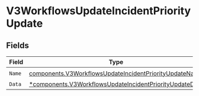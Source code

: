 # V3WorkflowsUpdateIncidentPriorityUpdate


## Fields

| Field                                                                                                                             | Type                                                                                                                              | Required                                                                                                                          | Description                                                                                                                       |
| --------------------------------------------------------------------------------------------------------------------------------- | --------------------------------------------------------------------------------------------------------------------------------- | --------------------------------------------------------------------------------------------------------------------------------- | --------------------------------------------------------------------------------------------------------------------------------- |
| `Name`                                                                                                                            | [components.V3WorkflowsUpdateIncidentPriorityUpdateName](../../models/components/v3workflowsupdateincidentpriorityupdatename.md)  | :heavy_check_mark:                                                                                                                | N/A                                                                                                                               |
| `Data`                                                                                                                            | [*components.V3WorkflowsUpdateIncidentPriorityUpdateData](../../models/components/v3workflowsupdateincidentpriorityupdatedata.md) | :heavy_minus_sign:                                                                                                                | N/A                                                                                                                               |